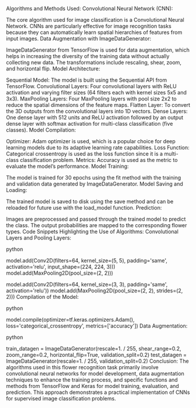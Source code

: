Algorithms and Methods Used:
Convolutional Neural Network (CNN):

The core algorithm used for image classification is a Convolutional Neural Network. CNNs are particularly effective for image recognition tasks because they can automatically learn spatial hierarchies of features from input images.
Data Augmentation with ImageDataGenerator:

ImageDataGenerator from TensorFlow is used for data augmentation, which helps in increasing the diversity of the training data without actually collecting new data. The transformations include rescaling, shear, zoom, and horizontal flip.
Model Architecture:

Sequential Model: The model is built using the Sequential API from TensorFlow.
Convolutional Layers: Four convolutional layers with ReLU activation and varying filter sizes (64 filters each with kernel sizes 5x5 and 3x3).
MaxPooling Layers: Four MaxPooling layers with pool size 2x2 to reduce the spatial dimensions of the feature maps.
Flatten Layer: To convert the 3D outputs from the convolutional layers into 1D vectors.
Dense Layers: One dense layer with 512 units and ReLU activation followed by an output dense layer with softmax activation for multi-class classification (five classes).
Model Compilation:

Optimizer: Adam optimizer is used, which is a popular choice for deep learning models due to its adaptive learning rate capabilities.
Loss Function: Categorical crossentropy is used as the loss function since it is a multi-class classification problem.
Metrics: Accuracy is used as the metric to evaluate the model’s performance.
Model Training:

The model is trained for 30 epochs using the fit method with the training and validation data generated by ImageDataGenerator.
Model Saving and Loading:

The trained model is saved to disk using the save method and can be reloaded for future use with the load_model function.
Prediction:

Images are preprocessed and passed through the trained model to predict the class. The output probabilities are mapped to the corresponding flower types.
Code Snippets Highlighting the Use of Algorithms:
Convolutional Layers and Pooling Layers:

python

model.add(Conv2D(filters=64, kernel_size=(5, 5), padding='same', activation='relu', input_shape=(224, 224, 3))) 
model.add(MaxPooling2D(pool_size=(2, 2))) 

model.add(Conv2D(filters=64, kernel_size=(3, 3), padding='same', activation='relu')) 
model.add(MaxPooling2D(pool_size=(2, 2), strides=(2, 2))) 
Compilation of the Model:

python

model.compile(optimizer=tf.keras.optimizers.Adam(), loss='categorical_crossentropy', metrics=['accuracy']) 
Data Augmentation:

python

train_datagen = ImageDataGenerator(rescale=1. / 255, shear_range=0.2, zoom_range=0.2, horizontal_flip=True, validation_split=0.2)
test_datagen = ImageDataGenerator(rescale=1. / 255, validation_split=0.2)
Conclusion:
The algorithms used in this flower recognition task primarily involve convolutional neural networks for model development, data augmentation techniques to enhance the training process, and specific functions and methods from TensorFlow and Keras for model training, evaluation, and prediction. This approach demonstrates a practical implementation of CNNs for supervised image classification problems.
